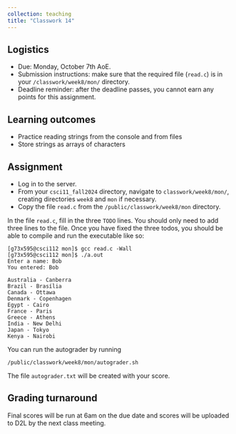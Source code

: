 ```yaml
---
collection: teaching
title: "Classwork 14"
---
```


## Logistics
* Due: Monday, October 7th AoE.
* Submission instructions: make sure that the required file (`read.c`) is in your
	`/classwork/week8/mon/` directory.
* Deadline reminder: after the deadline passes, you cannot earn any points for
	this assignment.

## Learning outcomes
* Practice reading strings from the console and from files
* Store strings as arrays of characters

## Assignment

* Log in to the server.
* From your `csci11_fall2024` directory, navigate to `classwork/week8/mon/`, creating directories `week8` and `mon` if necessary.
* Copy the file `read.c` from the `/public/classwork/week8/mon`
	directory.

In the file `read.c`, fill in the three `TODO` lines. You should only need to
add three lines to the file. Once you have fixed the three todos, you should be
able to compile and run the executable like so:

```
[g73x595@csci112 mon]$ gcc read.c -Wall
[g73x595@csci112 mon]$ ./a.out
Enter a name: Bob
You entered: Bob

Australia - Canberra
Brazil - Brasília
Canada - Ottawa
Denmark - Copenhagen
Egypt - Cairo
France - Paris
Greece - Athens
India - New Delhi
Japan - Tokyo
Kenya - Nairobi
```

You can run the autograder by running

```
/public/classwork/week8/mon/autograder.sh
```

The file `autograder.txt` will be created with your score.

## Grading turnaround
Final scores will be run at 6am on the due date and scores will be
uploaded to D2L by the next class meeting.
